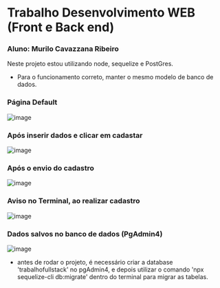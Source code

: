 # Trabalho Desenvolvimento WEB (Front e Back end)
### Aluno: Murilo Cavazzana Ribeiro

Neste projeto estou utilizando node, sequelize e PostGres.
* Para o funcionamento correto, manter o mesmo modelo de banco de dados.

### Página Default
![image](https://github.com/user-attachments/assets/005c54c0-0577-492d-a4c8-5b3601288fd9)

### Após inserir dados e clicar em cadastar
![image](https://github.com/user-attachments/assets/82db4a45-35c0-4e18-9c4d-87e1baa1c90d)

### Após o envio do cadastro
![image](https://github.com/user-attachments/assets/53ad0618-4ca2-4a77-a6d5-6e93d553548c)

### Aviso no Terminal, ao realizar cadastro
![image](https://github.com/user-attachments/assets/8a4f97fc-f26d-4812-bf85-558ecf63f9b4)

### Dados salvos no banco de dados (PgAdmin4)
![image](https://github.com/user-attachments/assets/7614d32b-91da-4c38-b758-b289df31c2d6)

* antes de rodar o projeto, é necessário criar a database 'trabalhofullstack' no pgAdmin4, e depois utilizar o comando 'npx sequelize-cli db:migrate' dentro do terminal para migrar as tabelas.

